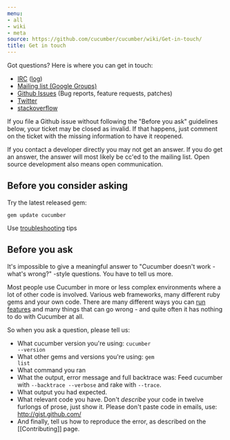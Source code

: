```yaml
---
menu:
- all
- wiki
- meta
source: https://github.com/cucumber/cucumber/wiki/Get-in-touch/
title: Get in touch
---
```


Got questions? Here is where you can get in touch:

-   [IRC](irc://irc.freenode.net/cucumber) ([log](http://irclogger.com/cucumber/))
-   [Mailing list (Google Groups)](http://groups.google.com/group/cukes)
-   [Github Issues](http://github.com/cucumber/cucumber/issues/) (Bug reports, feature requests, patches)
-   [Twitter](http://search.twitter.com/search?q=%23cucumber)
-   [stackoverflow](http://stackoverflow.com/questions/tagged/cucumber)

If you file a Github issue without following the "Before you ask" guidelines below, your ticket may be closed as invalid. If that happens, just comment on the ticket with the missing information to have it reopened.

If you contact a developer directly you may not get an answer. If you do get an answer, the answer will most likely be cc'ed to the mailing list. Open source development also means open communication.

Before you consider asking
--------------------------

Try the latest released gem:

    gem update cucumber

Use [troubleshooting](http://wiki.github.com/cucumber/cucumber/troubleshooting) tips

Before you ask
--------------

It's impossible to give a meaningful answer to "Cucumber doesn't work - what's wrong?" -style questions. You have to tell us more.

Most people use Cucumber in more or less complex environments where a lot of other code is involved. Various web frameworks, many different ruby gems and your own code. There are many different ways you can [run features](running-features) and many things that can go wrong - and quite often it has nothing to do with Cucumber at all.

So when you ask a question, please tell us:

-   What cucumber version you're using: <code>cucumber --version</code>
-   What other gems and versions you're using: <code>gem list</code>
-   What command you ran
-   What the output, error message and full backtrace was: Feed cucumber with <code>--backtrace --verbose</code> and rake with <code>--trace</code>.
-   What output you had expected.
-   What relevant code you have. Don't *describe* your code in twelve furlongs of prose, just show it. Please don't paste code in emails, use: <http://gist.github.com/>
-   And finally, tell us how to reproduce the error, as described on the \[\[Contributing\]\] page.
